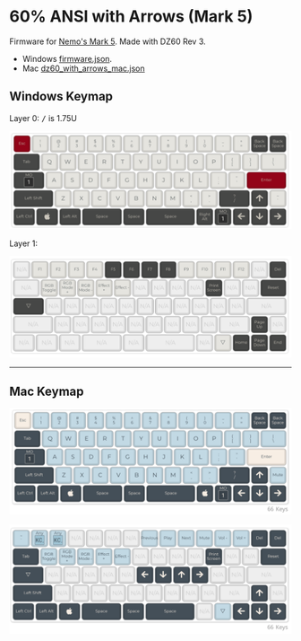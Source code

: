 # 60% ANSI with Arrows (Mark 5)

Firmware for [Nemo's Mark 5](https://armno.in.th/2019/05/01/custom-mechanical-keyboard-build-2/#mark-5). 
Made with DZ60 Rev 3.

- Windows [firmware.json](./firmware.json).
- Mac [dz60_with_arrows_mac.json](./dz60_with_arrows_mac.json)

## Windows Keymap

Layer 0: <kbd>/</kbd> is 1.75U

![layer 0](layer0.png)

Layer 1:

![layer 1](layer1.png)

---

## Mac Keymap

![layer 0](mac-layout-0.png)

![layer 1](mac-layout-1.png)
